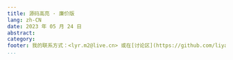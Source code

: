 ```yaml
---
title: 源码高亮 · 廉价版
lang: zh-CN
date: 2023 年 05 月 24 日
abstract: 
category: 
footer: 我的联系方式：<lyr.m2@live.cn> 或在[讨论区](https://github.com/liyanrui/liyanrui.github.io/issues)提问。
...
```


